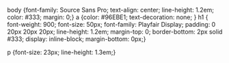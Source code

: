 
   body {font-family: Source Sans Pro; text-align: center; line-height: 1.2em; color: #333; margin: 0;}
  a {color: #96EBE1; text-decoration: none; }
  h1 {
  font-weight: 900;
  font-size: 50px;
  font-family: Playfair Display;
  padding: 0 20px 20px 20px;
  line-height: 1.2em;
  margin-top: 0;
  border-bottom: 2px solid #333;
  display: inline-block;
  margin-bottom: 0px;}

p {font-size: 23px; line-height: 1.3em;}
